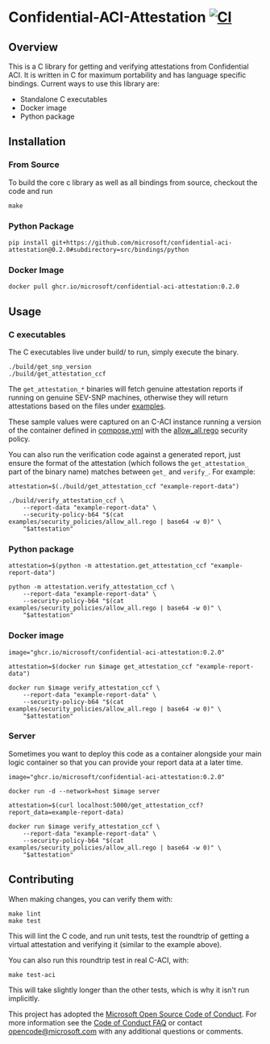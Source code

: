 # Confidential-ACI-Attestation [![CI](https://github.com/microsoft/confidential-aci-attestation/actions/workflows/ci.yml/badge.svg)](https://github.com/microsoft/confidential-aci-attestation/actions/workflows/ci.yml)

## Overview

This is a C library for getting and verifying attestations from Confidential ACI. It is written in C for maximum portability and has language specific bindings. Current ways to use this library are:

- Standalone C executables
- Docker image
- Python package

## Installation

### From Source

To build the core c library as well as all bindings from source, checkout the code and run

```
make
```

### Python Package

```
pip install git+https://github.com/microsoft/confidential-aci-attestation@0.2.0#subdirectory=src/bindings/python
```

### Docker Image

```
docker pull ghcr.io/microsoft/confidential-aci-attestation:0.2.0
```

## Usage

### C executables

The C executables live under build/ to run, simply execute the binary.

```
./build/get_snp_version
./build/get_attestation_ccf
```

The `get_attestation_*` binaries will fetch genuine attestation reports if running on genuine SEV-SNP machines, otherwise they will return attestations based on the files under [examples](examples/).

These sample values were captured on an C-ACI instance running a version of the container defined in [compose.yml](compose.yml) with the [allow_all.rego](examples/security_policies/allow_all.rego) security policy.

You can also run the verification code against a generated report, just ensure the format of the attestation (which follows the `get_attestation_` part of the binary name) matches between `get_` and `verify_`. For example:

```
attestation=$(./build/get_attestation_ccf "example-report-data")

./build/verify_attestation_ccf \
    --report-data "example-report-data" \
    --security-policy-b64 "$(cat examples/security_policies/allow_all.rego | base64 -w 0)" \
    "$attestation"
```

### Python package

```
attestation=$(python -m attestation.get_attestation_ccf "example-report-data")

python -m attestation.verify_attestation_ccf \
    --report-data "example-report-data" \
    --security-policy-b64 "$(cat examples/security_policies/allow_all.rego | base64 -w 0)" \
    "$attestation"
```

### Docker image

```
image="ghcr.io/microsoft/confidential-aci-attestation:0.2.0"

attestation=$(docker run $image get_attestation_ccf "example-report-data")

docker run $image verify_attestation_ccf \
    --report-data "example-report-data" \
    --security-policy-b64 "$(cat examples/security_policies/allow_all.rego | base64 -w 0)" \
    "$attestation"
```

### Server

Sometimes you want to deploy this code as a container alongside your main logic container so that you can provide your report data at a later time.

```
image="ghcr.io/microsoft/confidential-aci-attestation:0.2.0"

docker run -d --network=host $image server

attestation=$(curl localhost:5000/get_attestation_ccf?report_data=example-report-data)

docker run $image verify_attestation_ccf \
    --report-data "example-report-data" \
    --security-policy-b64 "$(cat examples/security_policies/allow_all.rego | base64 -w 0)" \
    "$attestation"
```


## Contributing

When making changes, you can verify them with:

```
make lint
make test
```

This will lint the C code, and run unit tests, test the roundtrip of getting a virtual attestation and verifying it (similar to the example above).

You can also run this roundtrip test in real C-ACI, with:

```
make test-aci
```

This will take slightly longer than the other tests, which is why it isn't run implicitly.

This project has adopted the [Microsoft Open Source Code of Conduct](https://opensource.microsoft.com/codeofconduct/).
For more information see the [Code of Conduct FAQ](https://opensource.microsoft.com/codeofconduct/faq/) or
contact [opencode@microsoft.com](mailto:opencode@microsoft.com) with any additional questions or comments.
